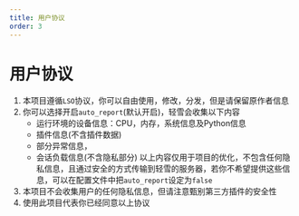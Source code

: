 ```yaml
---
title: 用户协议
order: 3
---
```

# 用户协议

1. 本项目遵循`LSO`协议，你可以自由使用，修改，分发，但是请保留原作者信息
2. 你可以选择开启`auto_report`(默认开启)，轻雪会收集以下内容
   - 运行环境的设备信息：CPU，内存，系统信息及Python信息
   - 插件信息(不含插件数据)
   - 部分异常信息，
   - 会话负载信息(不含隐私部分)
   以上内容仅用于项目的优化，不包含任何隐私信息，且通过安全的方式传输到轻雪的服务器，若你不希望提供这些信息，可以在配置文件中把`auto_report`设定为`false`
3. 本项目不会收集用户的任何隐私信息，但请注意甄别第三方插件的安全性
4. 使用此项目代表你已经同意以上协议